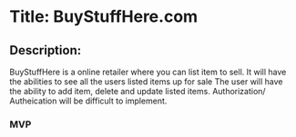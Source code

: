 <h1>Title: BuyStuffHere.com</h1>
<h2>Description: </h2>
<p>BuyStuffHere is a online retailer where you can list item to sell. It will have the abilities to see all the users listed items up for sale
The user will have the ability to add item, delete and update listed items. Authorization/ Autheication will be difficult to implement. 
<h3>MVP<h3/>
  
  </p>
